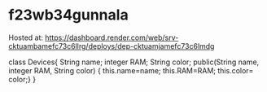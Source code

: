# f23wb34gunnala
Hosted at: https://dashboard.render.com/web/srv-cktuambamefc73c6llrg/deploys/dep-cktuamjamefc73c6lmdg

class Devices{ String name; integer RAM; String color; public(String name, integer RAM, String color) { this.name=name; this.RAM=RAM; this.color= color;} }
